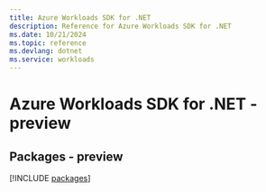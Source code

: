```yaml
---
title: Azure Workloads SDK for .NET
description: Reference for Azure Workloads SDK for .NET
ms.date: 10/21/2024
ms.topic: reference
ms.devlang: dotnet
ms.service: workloads
---
```

# Azure Workloads SDK for .NET - preview
## Packages - preview
[!INCLUDE [packages](workloads-index.md)]